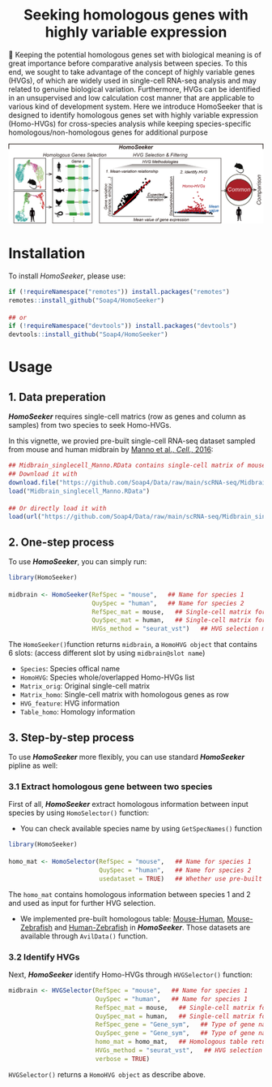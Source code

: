 <h1 align="center">Seeking homologous genes with highly variable expression</h1>
🎯 Keeping the potential homologous genes set with biological meaning is of great importance before comparative analysis between species. To this end, we sought to take advantage of the concept of highly variable genes (HVGs), of which are widely used in single-cell RNA-seq analysis and may related to genuine biological variation. Furthermore, HVGs can be identified in an unsupervised and low calculation cost manner that are applicable to various kind of development system. Here we introduce HomoSeeker that is designed to identify homologous genes set with highly variable expression (Homo-HVGs) for cross-species analysis while keeping species-specific homologous/non-homologous genes for additional purpose

![image](https://github.com/Soap4/HomoSeeker/blob/master/image/HomoSeeker.png)

# Installation
To install *HomoSeeker*, please use:
```r
if (!requireNamespace("remotes")) install.packages("remotes")
remotes::install_github("Soap4/HomoSeeker")

## or
if (!requireNamespace("devtools")) install.packages("devtools")
devtools::install_github("Soap4/HomoSeeker")
```
# Usage
## 1. Data preperation

***HomoSeeker*** requires single-cell matrics (row as genes and column as samples) from two species to seek Homo-HVGs.

In this vignette, we provied pre-built single-cell RNA-seq dataset sampled from mouse and human midbrain by [Manno et al., *Cell*., 2016](https://doi.org/10.1016/j.cell.2016.09.027):

```r
## Midbrain_singlecell_Manno.RData contains single-cell matrix of mouse and human
## Download it with
download.file("https://github.com/Soap4/Data/raw/main/scRNA-seq/Midbrain_singlecell_Manno.RData","Midbrain_singlecell_Manno.RData")
load("Midbrain_singlecell_Manno.RData")

## Or directly load it with
load(url("https://github.com/Soap4/Data/raw/main/scRNA-seq/Midbrain_singlecell_Manno.RData"))
```

## 2. One-step process

To use ***HomoSeeker***, you can simply run:
```r
library(HomoSeeker)

midbrain <- HomoSeeker(RefSpec = "mouse",   ## Name for species 1
                       QuySpec = "human",   ## Name for species 2
                       RefSpec_mat = mouse,   ## Single-cell matrix for species 1
                       QuySpec_mat = human,   ## Single-cell matrix for species 2
                       HVGs_method = "seurat_vst")   ## HVG selection method                                   
```
The ```HomoSeeker()```function returns ```midbrain```, a ```HomoHVG object``` that contains 6 slots: (access different slot by using ```midbrain@slot name```)

+ ```Species```: Species offical name  
+ ```HomoHVG```: Species whole/overlapped Homo-HVGs list  
+ ```Matrix_orig```: Original single-cell matrix  
+ ```Matrix_homo```: Single-cell matrix with homologous genes as row  
+ ```HVG_feature```: HVG information  
+ ```Table_homo```: Homology information  

## 3. Step-by-step process

To use ***HomoSeeker*** more flexibly, you can use standard ***HomoSeeker*** pipline as well:

### 3.1 Extract homologous gene between two species
First of all, ***HomoSeeker*** extract homologous information between input species by using ```HomoSelector()``` function:  
+ You can check available species name by using ```GetSpecNames()``` function
```r
library(HomoSeeker)

homo_mat <- HomoSelector(RefSpec = "mouse",   ## Name for species 1
                         QuySpec = "human",   ## Name for species 2
                         usedataset = TRUE)   ## Whether use pre-built dataset
```
The ```homo_mat``` contains homologous information between species 1 and 2 and used as input for further HVG selection.  
+ We implemented pre-built homologous table: [Mouse-Human](https://github.com/Soap4/Data/files/10283572/Orthologues_Human_Mouse.csv), [Mouse-Zebrafish](https://github.com/Soap4/Data/files/10283574/Orthologues_Mouse_Zebrafish.csv) and [Human-Zebrafish](https://github.com/Soap4/Data/files/10283573/Orthologues_Human_Zebrafish.csv) in ***HomoSeeker***. Those datasets are available through ```AvilData()``` function.

### 3.2 Identify HVGs

Next, ***HomoSeeker*** identify Homo-HVGs through ```HVGSelector()``` function: 
```r
midbrain <- HVGSelector(RefSpec = "mouse",   ## Name for species 1
                        QuySpec = "human",   ## Name for species 1
                        RefSpec_mat = mouse,   ## Single-cell matrix for species 1
                        QuySpec_mat = human,   ## Single-cell matrix for species 2
                        RefSpec_gene = "Gene_sym",   ## Type of gene name of single-cell matrix of species 1
                        QuySpec_gene = "Gene_sym",   ## Type of gene name of single-cell matrix of species 2
                        homo_mat = homo_mat,   ## Homologous table returned by HomoSelector()
                        HVGs_method = "seurat_vst",   ## HVG selection method
                        verbose = TRUE)
```
```HVGSelector()``` returns a ```HomoHVG object``` as describe above.
